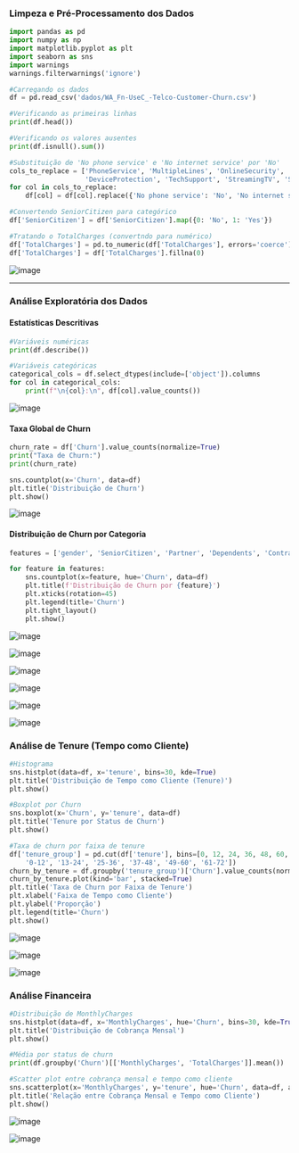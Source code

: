 ### Limpeza e Pré-Processamento dos Dados

```python
import pandas as pd
import numpy as np
import matplotlib.pyplot as plt
import seaborn as sns
import warnings
warnings.filterwarnings('ignore')

#Carregando os dados
df = pd.read_csv('dados/WA_Fn-UseC_-Telco-Customer-Churn.csv')

#Verificando as primeiras linhas
print(df.head())

#Verificando os valores ausentes
print(df.isnull().sum())

#Substituição de 'No phone service' e 'No internet service' por 'No'
cols_to_replace = ['PhoneService', 'MultipleLines', 'OnlineSecurity', 'OnlineBackup',
                   'DeviceProtection', 'TechSupport', 'StreamingTV', 'StreamingMovies']
for col in cols_to_replace:
    df[col] = df[col].replace({'No phone service': 'No', 'No internet service': 'No'})

#Convertendo SeniorCitizen para categórico
df['SeniorCitizen'] = df['SeniorCitizen'].map({0: 'No', 1: 'Yes'})

#Tratando o TotalCharges (convertndo para numérico)
df['TotalCharges'] = pd.to_numeric(df['TotalCharges'], errors='coerce')
df['TotalCharges'] = df['TotalCharges'].fillna(0)
```

![image](https://github.com/user-attachments/assets/f46cf6c4-72e9-444d-9e05-53f8b779b4e4)

<hr>

### Análise Exploratória dos Dados

#### Estatísticas Descritivas

```python
#Variáveis numéricas
print(df.describe())

#Variáveis categóricas
categorical_cols = df.select_dtypes(include=['object']).columns
for col in categorical_cols:
    print(f"\n{col}:\n", df[col].value_counts())
```

![image](https://github.com/user-attachments/assets/fb86f682-12b7-43a5-b5ce-694f72c11672)

#### Taxa Global de Churn

```python
churn_rate = df['Churn'].value_counts(normalize=True)
print("Taxa de Churn:")
print(churn_rate)

sns.countplot(x='Churn', data=df)
plt.title('Distribuição de Churn')
plt.show()
```

![image](https://github.com/user-attachments/assets/3de80962-1ca3-428f-9e8e-eaaf2f421c19)

#### Distribuição de Churn por Categoria

```python
features = ['gender', 'SeniorCitizen', 'Partner', 'Dependents', 'Contract', 'PaymentMethod']

for feature in features:
    sns.countplot(x=feature, hue='Churn', data=df)
    plt.title(f'Distribuição de Churn por {feature}')
    plt.xticks(rotation=45)
    plt.legend(title='Churn')
    plt.tight_layout()
    plt.show()
```

![image](https://github.com/user-attachments/assets/d9d6c0b9-f5f1-4a89-b76e-14a9dd0a1cf6)

![image](https://github.com/user-attachments/assets/a1f1634c-0e4c-49af-b9ca-c01830979200)

![image](https://github.com/user-attachments/assets/3c6ff7a0-c90e-4444-97c2-777d618f0f80)

![image](https://github.com/user-attachments/assets/6a2d6f88-4f30-490b-a5da-b8b4a463d7e5)

![image](https://github.com/user-attachments/assets/c59482f7-1a8a-4bfa-a96d-ead9bef61237)

![image](https://github.com/user-attachments/assets/d91ecbac-d76f-4d74-839e-7ec58a2b7fbd)


### Análise de Tenure (Tempo como Cliente)

```python
#Histograma
sns.histplot(data=df, x='tenure', bins=30, kde=True)
plt.title('Distribuição de Tempo como Cliente (Tenure)')
plt.show()

#Boxplot por Churn
sns.boxplot(x='Churn', y='tenure', data=df)
plt.title('Tenure por Status de Churn')
plt.show()

#Taxa de churn por faixa de tenure
df['tenure_group'] = pd.cut(df['tenure'], bins=[0, 12, 24, 36, 48, 60, 72], labels=[
    '0-12', '13-24', '25-36', '37-48', '49-60', '61-72'])
churn_by_tenure = df.groupby('tenure_group')['Churn'].value_counts(normalize=True).unstack()
churn_by_tenure.plot(kind='bar', stacked=True)
plt.title('Taxa de Churn por Faixa de Tenure')
plt.xlabel('Faixa de Tempo como Cliente')
plt.ylabel('Proporção')
plt.legend(title='Churn')
plt.show()
```

![image](https://github.com/user-attachments/assets/4794874f-4d5a-46c5-a0e8-00738f4dd0b2)

![image](https://github.com/user-attachments/assets/5f39ee10-f2f2-4c4f-adec-80c4a5601a59)

![image](https://github.com/user-attachments/assets/72afec56-7a51-47fc-848a-99dc1de07953)

### Análise Financeira

```python
#Distribuição de MonthlyCharges
sns.histplot(data=df, x='MonthlyCharges', hue='Churn', bins=30, kde=True)
plt.title('Distribuição de Cobrança Mensal')
plt.show()

#Média por status de churn
print(df.groupby('Churn')[['MonthlyCharges', 'TotalCharges']].mean())

#Scatter plot entre cobrança mensal e tempo como cliente
sns.scatterplot(x='MonthlyCharges', y='tenure', hue='Churn', data=df, alpha=0.6)
plt.title('Relação entre Cobrança Mensal e Tempo como Cliente')
plt.show()
```

![image](https://github.com/user-attachments/assets/964407d3-97f4-4253-957c-513b6d442340)

![image](https://github.com/user-attachments/assets/57ddcd30-39cf-4dec-a91c-584a5b6de673)











